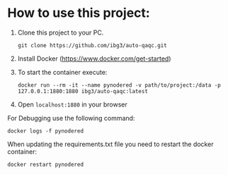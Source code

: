# How to use this project:

1. Clone this project to your PC. 
   
   ```git clone https://github.com/ibg3/auto-qaqc.git```
2. Install Docker (https://www.docker.com/get-started)
3. To start the container execute:

   ```docker run --rm -it --name pynodered -v path/to/project:/data -p 127.0.0.1:1880:1880 ibg3/auto-qaqc:latest```

4. Open `localhost:1880` in your browser
   

For Debugging use the following command:

   ```docker logs -f pynodered```


When updating the requirements.txt file you need to restart the docker container:

   ```docker restart pynodered```
